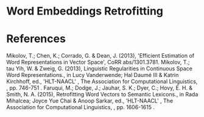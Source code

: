 # Word Embeddings Retrofitting

# References

Mikolov, T.; Chen, K.; Corrado, G. & Dean, J. (2013), 'Efficient Estimation of Word Representations in Vector Space', CoRR abs/1301.3781.
Mikolov, T.; tau Yih, W. & Zweig, G. (2013), Linguistic Regularities in Continuous Space Word Representations., in Lucy Vanderwende; Hal Daumé III & Katrin Kirchhoff, ed., 'HLT-NAACL' , The Association for Computational Linguistics, , pp. 746-751 .
Faruqui, M.; Dodge, J.; Jauhar, S. K.; Dyer, C.; Hovy, E. H. & Smith, N. A. (2015), Retrofitting Word Vectors to Semantic Lexicons., in Rada Mihalcea; Joyce Yue Chai & Anoop Sarkar, ed., 'HLT-NAACL' , The Association for Computational Linguistics, , pp. 1606-1615 .
